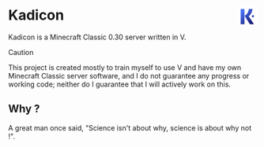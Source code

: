 # Kadicon <img align="right" width="40" height="40" src="/icon.png" alt="Kadicon icon" />

Kadicon is a Minecraft Classic 0.30 server written in V.
> [!CAUTION]
> This project is created mostly to train myself to use V and have my own Minecraft Classic server software, and I do not guarantee any progress or working code; neither do I guarantee that I will actively work on this.

## Why ?
A great man once said, "Science isn't about why, science is about why not !".